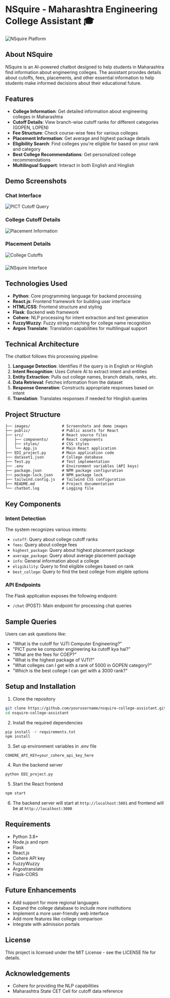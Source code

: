 # NSquire - Maharashtra Engineering College Assistant 🎓

![NSquire Platform](images/HomePage.png)

## About NSquire

NSquire is an AI-powered chatbot designed to help students in Maharashtra find information about engineering colleges. The assistant provides details about cutoffs, fees, placements, and other essential information to help students make informed decisions about their educational future.

## Features

- **College Information**: Get detailed information about engineering colleges in Maharashtra
- **Cutoff Details**: View branch-wise cutoff ranks for different categories (GOPEN, LOPEN)
- **Fee Structure**: Check course-wise fees for various colleges
- **Placement Information**: Get average and highest package details
- **Eligibility Search**: Find colleges you're eligible for based on your rank and category
- **Best College Recommendations**: Get personalized college recommendations
- **Multilingual Support**: Interact in both English and Hinglish

## Demo Screenshots

### Chat Interface
![PICT Cutoff Query](images/1.png)

### College Cutoff Details
![Placement Information](images/2.png)

### Placement Details
![College Cutoffs](images/4.png)

### 
![NSquire Interface](images/3.png)

## Technologies Used

- **Python**: Core programming language for backend processing
- **React.js**: Frontend framework for building user interface
- **HTML/CSS**: Frontend structure and styling
- **Flask**: Backend web framework
- **Cohere**: NLP processing for intent extraction and text generation
- **FuzzyWuzzy**: Fuzzy string matching for college name recognition
- **Argos Translate**: Translation capabilities for multilingual support

## Technical Architecture

The chatbot follows this processing pipeline:
1. **Language Detection**: Identifies if the query is in English or Hinglish
2. **Intent Recognition**: Uses Cohere AI to extract intent and entities
3. **Entity Extraction**: Pulls out college names, branch details, ranks, etc.
4. **Data Retrieval**: Fetches information from the dataset
5. **Response Generation**: Constructs appropriate responses based on intent
6. **Translation**: Translates responses if needed for Hinglish queries

## Project Structure

```
├── images/              # Screenshots and demo images
├── public/              # Public assets for React
├── src/                 # React source files
│   ├── components/      # React components
│   ├── styles/          # CSS styles
│   └── App.js           # Main React application
├── EDI_project.py       # Main application code
├── dataset1.json        # College database
├── Test.py              # Test implementation
├── .env                 # Environment variables (API keys)
├── package.json         # NPM package configuration
├── package-lock.json    # NPM package lock
├── tailwind.config.js   # Tailwind CSS configuration
├── README.md            # Project documentation
└── chatbot.log          # Logging file
```

## Key Components

### Intent Detection

The system recognizes various intents:
- `cutoff`: Query about college cutoff ranks
- `fees`: Query about college fees
- `highest_package`: Query about highest placement package
- `average_package`: Query about average placement package
- `info`: General information about a college
- `eligibility`: Query to find eligible colleges based on rank
- `best_college`: Query to find the best college from eligible options

### API Endpoints

The Flask application exposes the following endpoint:
- `/chat` (POST): Main endpoint for processing chat queries

## Sample Queries

Users can ask questions like:
- "What is the cutoff for VJTI Computer Engineering?"
- "PICT pune ke computer engineering ka cutoff kya hai?"
- "What are the fees for COEP?"
- "What is the highest package of VJTI?"
- "What colleges can I get with a rank of 5000 in GOPEN category?"
- "Which is the best college I can get with a 3000 rank?"

## Setup and Installation

1. Clone the repository
```bash
git clone https://github.com/yourusername/nsquire-college-assistant.git
cd nsquire-college-assistant
```

2. Install the required dependencies
```bash
pip install -r requirements.txt
npm install
```

3. Set up environment variables in .env file
```
COHERE_API_KEY=your_cohere_api_key_here
```

4. Run the backend server
```bash
python EDI_project.py
```

5. Start the React frontend
```bash
npm start
```

6. The backend server will start at `http://localhost:5001` and frontend will be at `http://localhost:3000`

## Requirements

- Python 3.8+
- Node.js and npm
- Flask
- React.js
- Cohere API key
- FuzzyWuzzy
- Argostranslate
- Flask-CORS

## Future Enhancements

- Add support for more regional languages
- Expand the college database to include more institutions
- Implement a more user-friendly web interface
- Add more features like college comparison
- Integrate with admission portals

## License

This project is licensed under the MIT License - see the LICENSE file for details.

## Acknowledgements

- Cohere for providing the NLP capabilities
- Maharashtra State CET Cell for cutoff data reference
